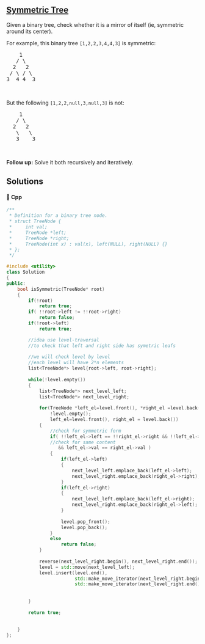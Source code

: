 ## [Symmetric Tree](https://leetcode.com/problems/symmetric-tree)

<p>Given a binary tree, check whether it is a mirror of itself (ie, symmetric around its center).</p>

<p>For example, this binary tree <code>[1,2,2,3,4,4,3]</code> is symmetric:</p>

<pre>
    1
   / \
  2   2
 / \ / \
3  4 4  3
</pre>

<p>&nbsp;</p>

<p>But the following <code>[1,2,2,null,3,null,3]</code> is not:</p>

<pre>
    1
   / \
  2   2
   \   \
   3    3
</pre>

<p>&nbsp;</p>

<p><b>Follow up:</b> Solve it both recursively and iteratively.</p>


## Solutions
#### 🧠 Cpp
```cpp
/**
 * Definition for a binary tree node.
 * struct TreeNode {
 *     int val;
 *     TreeNode *left;
 *     TreeNode *right;
 *     TreeNode(int x) : val(x), left(NULL), right(NULL) {}
 * };
 */

#include <utility>
class Solution
{
public:
    bool isSymmetric(TreeNode* root)
    {
        if(!root)
            return true;
        if( !!root->left != !!root->right)
            return false;
        if(!root->left)
            return true;

        //idea use level-traversal 
        //to check that left and right side has symetric leafs
        
        //we will check level by level
        //each level will have 2*n elements
        list<TreeNode*> level{root->left, root->right};
        
        while(!level.empty())
        {
            list<TreeNode*> next_level_left;
            list<TreeNode*> next_level_right;
            
            for(TreeNode *left_el=level.front(), *right_el =level.back();
                !level.empty();
                left_el=level.front(), right_el = level.back())
            {
                //check for symmetric form
                if( !!left_el->left == !!right_el->right && !!left_el->right == !!right_el->left
                //check for same content
                   && left_el->val == right_el->val )
                {
                    if(left_el->left)
                    {
                        next_level_left.emplace_back(left_el->left);
                        next_level_right.emplace_back(right_el->right);
                    }
                    if(left_el->right)
                    {
                        next_level_left.emplace_back(left_el->right);
                        next_level_right.emplace_back(right_el->left);
                    }
                    
                    level.pop_front();
                    level.pop_back();
                }
                else
                    return false;
            }
            
            reverse(next_level_right.begin(), next_level_right.end());
            level = std::move(next_level_left);
            level.insert(level.end(),
                         std::make_move_iterator(next_level_right.begin()),
                         std::make_move_iterator(next_level_right.end()));
             
            
        }
        
        return true;
        
        
    }
};
```
